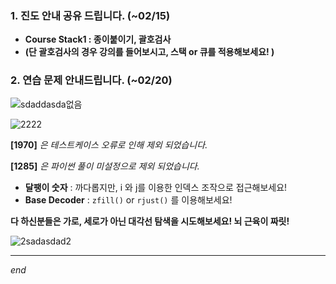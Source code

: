 ### 1. 진도 안내 공유 드립니다. (~02/15)

- **Course Stack1 : 종이붙이기, 괄호검사**
- **(단 괄호검사의 경우 강의를 들어보시고, 스택 or 큐를 적용해보세요! )** 





### 2. 연습 문제 안내드립니다. (~02/20)




![sdaddasda없음](https://user-images.githubusercontent.com/89068148/153602841-babaa2a1-a41e-4601-aec4-a6c7592378c5.png)




![2222](https://user-images.githubusercontent.com/89068148/153604059-146cac08-2f23-448b-be6c-4a1ca82e53f3.png)




**[1970]** *은 테스트케이스 오류로 인해 제외 되었습니다.*


**[1285]** *은 파이썬 풀이 미설정으로 제외 되었습니다.*


- **달팽이 숫자** : 까다롭지만, i 와 j를 이용한 인덱스 조작으로 접근해보세요!
-  **Base Decoder**  : `zfill()`  or  `rjust()` 를 이용해보세요!







**다 하신분들은 가로, 세로가 아닌 대각선 탐색을 시도해보세요!  뇌 근육이 짜릿!**

![2sadasdad2](https://user-images.githubusercontent.com/89068148/153606242-4241c467-9122-4a85-af65-c24e54417edc.png)



---

*end*
